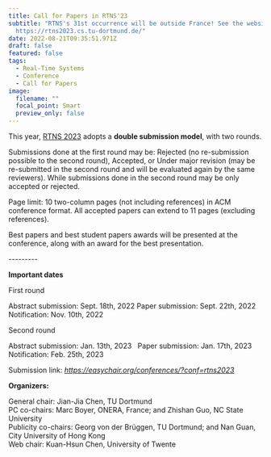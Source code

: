```yaml
---
title: Call for Papers in RTNS'23
subtitle: "RTNS's 31st occurrence will be outside France! See the website:
  https://rtns2023.cs.tu-dortmund.de/"
date: 2022-08-21T09:35:51.971Z
draft: false
featured: false
tags:
  - Real-Time Systems
  - Conference
  - Call for Papers
image:
  filename: ""
  focal_point: Smart
  preview_only: false
---
```

This year, [RTNS 2023](https://rtns2023.cs.tu-dortmund.de/) adopts a **double submission model**, with two rounds.

Submissions done at the first round may be: Rejected (no re-submission possible to the second round), Accepted, or Under major revision (may be re-submitted in the second round and will be evaluated again by the same reviewers). While submissions done in the second round may be only accepted or rejected.

Page limit: 10 two-column pages (not including references) in ACM conference format. All accepted papers can extend to 11 pages (excluding references).

Best papers and best student papers awards will be presented at the conference, along with an award for the best presentation.

\---------

**Important dates**

First round         

Abstract submission: Sept. 18th, 2022
Paper submission: Sept. 22th, 2022
Notification: Nov. 10th, 2022

Second round   

Abstract submission: Jan. 13th, 2023  
Paper submission: Jan. 17th, 2023  
Notification: Feb. 25th, 2023

Submission link: *<https://easychair.org/conferences/?conf=rtns2023>*

**Organizers:**

General chair: Jian-Jia Chen, TU Dortmund\
PC co-chairs: Marc Boyer, ONERA, France; and Zhishan Guo, NC State University\
Publicity co-chairs: Georg von der Brüggen, TU Dortmund; and Nan Guan, City University of Hong Kong\
Web chair: Kuan-Hsun Chen, University of Twente